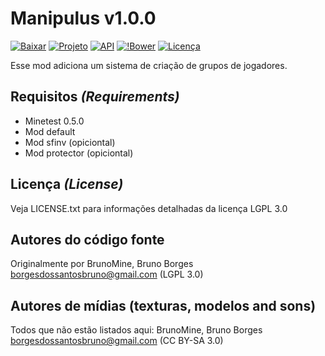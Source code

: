 Manipulus v1.0.0
================

[![Baixar](https://img.shields.io/github/tag/BrunoMine/manipulus.svg?style=flat-square&label=release)](https://github.com/BrunoMine/manipulus/archive/master.zip)
[![Projeto](https://img.shields.io/badge/Git-Projeto-green.svg)](https://github.com/BrunoMine/manipulus)
[![API](https://img.shields.io/badge/API-Projeto-green.svg)](https://github.com/BrunoMine/manipulus/blob/master/API.txt)
[![!Bower](https://img.shields.io/badge/Bower-Projeto-green.svg)](https://minetest-bower.herokuapp.com/mods/manipulus)
[![Licença](https://img.shields.io/badge/Licença-LGPL_v3.0-blue.svg)](https://github.com/BrunoMine/manipulus/blob/master/LICENSE.txt)

Esse mod adiciona um sistema de criação de grupos de jogadores.

## Requisitos _(Requirements)_
* Minetest 0.5.0
* Mod default
* Mod sfinv (opiciontal)
* Mod protector (opiciontal)

## Licença _(License)_
Veja LICENSE.txt para informações detalhadas da licença LGPL 3.0

Autores do código fonte
-----------------------
Originalmente por BrunoMine, Bruno Borges <borgesdossantosbruno@gmail.com> (LGPL 3.0)

Autores de mídias (texturas, modelos and sons)
----------------------------------------------
Todos que não estão listados aqui:
BrunoMine, Bruno Borges <borgesdossantosbruno@gmail.com> (CC BY-SA 3.0)
